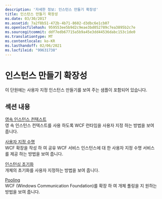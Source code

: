 ```yaml
---
description: '자세한 정보: 인스턴스 만들기 확장성'
title: 인스턴스 만들기 확장성
ms.date: 03/30/2017
ms.assetid: 7a2f8b51-472b-4b71-8602-d3dbc6e1cb07
ms.openlocfilehash: 959553ee5b9d2c9eae3bd052789c7ea3895b2c7e
ms.sourcegitcommit: ddf7edb67715a5b9a45e3dd44536dabc153c1de0
ms.translationtype: MT
ms.contentlocale: ko-KR
ms.lasthandoff: 02/06/2021
ms.locfileid: "99631738"
---
```

# <a name="instancing-extensibility"></a>인스턴스 만들기 확장성

이 단원에는 사용자 지정 인스턴스 만들기를 보여 주는 샘플이 포함되어 있습니다.  
  
## <a name="in-this-section"></a>섹션 내용  

 [영속 인스턴스 컨텍스트](durable-instance-context.md)  
 영 속 인스턴스 컨텍스트를 사용 하도록 WCF 런타임을 사용자 지정 하는 방법을 보여 줍니다.  
  
 [사용자 지정 수명](custom-lifetime.md)  
 WCF 확장을 작성 하 여 공유 WCF 서비스 인스턴스에 대 한 사용자 지정 수명 서비스를 제공 하는 방법을 보여 줍니다.  
  
 [인스턴싱 초기화](instancing-initialization.md)  
 개체의 초기화를 사용자 지정하는 방법을 보여 줍니다.  
  
 [Pooling](pooling.md)  
 WCF (Windows Communication Foundation)를 확장 하 여 개체 풀링을 지 원하는 방법을 보여 줍니다.
